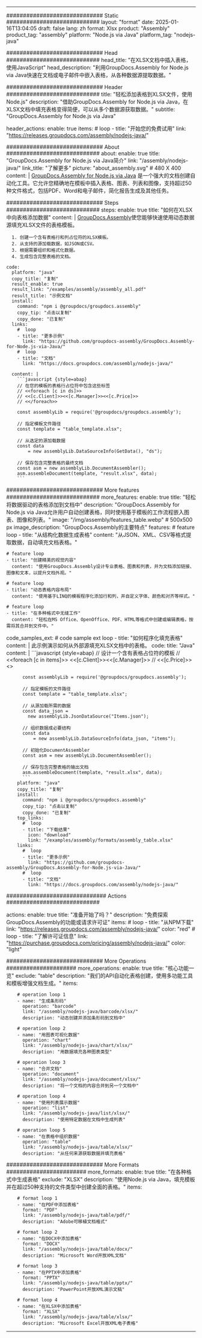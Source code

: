 



---
############################# Static ############################
layout: "format"
date:  2025-01-16T13:04:05
draft: false
lang: zh
format: Xlsx
product: "Assembly"
product_tag: "assembly"
platform: "Node.js via Java"
platform_tag: "nodejs-java"

############################# Head ############################
head_title: "在XLSX文档中插入表格，使用JavaScript"
head_description: "利用GroupDocs.Assembly for Node.js via Java快速在文档或电子邮件中嵌入表格，从各种数据源提取数据。"

############################# Header ############################
title: "轻松添加表格到XLSX文件，使用Node.js" 
description: "借助GroupDocs.Assembly for Node.js via Java，在XLSX文档中填充表格变得简便，可以从多个数据源获取数据。"
subtitle: "GroupDocs.Assembly for Node.js via Java" 

header_actions:
  enable: true
  items:
    #  loop
    - title: "开始您的免费试用"
      link: "https://releases.groupdocs.com/assembly/nodejs-java/"
      
############################# About ############################
about:
    enable: true
    title: "GroupDocs.Assembly for Node.js via Java简介"
    link: "/assembly/nodejs-java/"
    link_title: "了解更多"
    picture: "about_assembly.svg" # 480 X 400
    content: |
       [GroupDocs.Assembly for Node.js via Java](/assembly/nodejs-java/) 是一个强大的文档创建自动化工具。它允许您精确地在模板中插入表格、图表、列表和图像，支持超过50种文件格式，包括PDF、Word和电子邮件，简化报告生成及其他任务。

############################# Steps ############################
steps:
    enable: true
    title: "如何在XLSX中向表格添加数据"
    content: |
      [GroupDocs.Assembly](/assembly/nodejs-java/)使您能够快速使用动态数据源填充XLSX文件的表格模板。
      
      1. 创建一个含有表格行和列占位符的XLSX模板。
      2. 从支持的源加载数据，如JSON或CSV。
      3. 根据需要组织和格式化数据。
      4. 生成包含完整表格的文档。
   
    code:
      platform: "java"
      copy_title: "复制"
      result_enable: true
      result_link: "/examples/assembly/assembly_all.pdf"
      result_title: "示例文档"
      install:
        command: "npm i @groupdocs/groupdocs.assembly"
        copy_tip: "点击以复制"
        copy_done: "已复制"
      links:
        #  loop
        - title: "更多示例"
          link: "https://github.com/groupdocs-assembly/GroupDocs.Assembly-for-Node.js-via-Java/"
        #  loop
        - title: "文档"
          link: "https://docs.groupdocs.com/assembly/nodejs-java/"
          
      content: |
        ```javascript {style=abap}
        // 在您的模板的表格行占位符中包含这些标签
        // <<foreach [c in ds]>>
        // <<[c.Client]>><<[c.Manager]>><<[c.Price]>>
        // <</foreach>>
    
        const assemblyLib = require('@groupdocs/groupdocs.assembly');

        // 指定模板文件路径
        const template = "table_template.xlsx";

        // 从选定的源加载数据
        const data 
            = new assemblyLib.DataSourceInfo(GetData(), "ds");

        // 保存包含完整表格的最终文档
        const asm = new assemblyLib.DocumentAssembler();
        asm.assembleDocument(template, "result.xlsx", data);
        ```           

############################# More features ############################
more_features:
  enable: true
  title: "轻松将数据驱动的表格添加到文档中"
  description: "GroupDocs.Assembly for Node.js via Java允许用户自动创建表格，同时使用基于模板的工作流程嵌入图表、图像和列表。"
  image: "/img/assembly/features_table.webp" # 500x500 px
  image_description: "GroupDocs.Assembly的主要特点"
  features:
    # feature loop
    - title: "从结构化数据生成表格"
      content: "从JSON、XML、CSV等格式提取数据，自动填充文档表格。"

    # feature loop
    - title: "创建精美的视觉内容"
      content: "使用GroupDocs.Assembly设计专业表格、图表和列表，并为文档添加链接、图像和文本，以提升文档外观。"

    # feature loop
    - title: "动态表格内容布局"
      content: "使用基于LINQ的模板程序化添加行和列，并自定义字体、颜色和对齐等样式。"

    # feature loop
    - title: "在多种格式中无缝工作"
      content: "轻松在MS Office、OpenOffice、PDF、HTML等格式中创建或编辑表格，按需将其合并到文件中。"
      
  code_samples_ext:
    # code sample ext loop
    - title: "如何程序化填充表格"
      content: |
        此示例演示如何从外部源填充XLSX文档中的表格。
      code:
        title: "Java"
        content: |
          ```javascript {style=abap}
          // 设计一个含有表格占位符的模板
          // <<foreach [c in items]>> <<[c.Client]>><<[c.Manager]>>
          //  <<[c.Price]>> <</foreach>>
          
          const assemblyLib = require('@groupdocs/groupdocs.assembly');

          // 指定模板的文件路径
          const template = "table_template.xlsx";

          // 从源加载所需的数据
          const data_json = 
            new assemblyLib.JsonDataSource("Items.json");

          // 组织数据成必要结构
          const data 
              = new assemblyLib.DataSourceInfo(data_json, "items");

          // 初始化DocumentAssembler
          const asm = new assemblyLib.DocumentAssembler();

          // 保存包含完整表格的输出文档
          asm.assembleDocument(template, "result.xlsx", data);
          ```
        platform: "java"
        copy_title: "复制"
        install:
          command: "npm i @groupdocs/groupdocs.assembly"
          copy_tip: "点击以复制"
          copy_done: "已复制"
        top_links:
          #  loop
          - title: "下载结果"
            icon: "download"
            link: "/examples/assembly/formats/assembly_table.xlsx"
        links:
          #  loop
          - title: "更多示例"
            link: "https://github.com/groupdocs-assembly/GroupDocs.Assembly-for-Node.js-via-Java/"
          #  loop
          - title: "文档"
            link: "https://docs.groupdocs.com/assembly/nodejs-java/"
            

            


############################## Actions ############################

actions:
  enable: true
  title: "准备开始了吗？"
  description: "免费探索GroupDocs.Assembly的功能或请求许可证"
  items:
    #  loop
    - title: "从NPM下载"
      link: "https://releases.groupdocs.com/assembly/nodejs-java/"
      color: "red"
        #  loop
    - title: "了解许可证信息"
      link: "https://purchase.groupdocs.com/pricing/assembly/nodejs-java/"
      color: "light"


############################# More Operations #####################
more_operations:
    enable: true
    title: "核心功能一览"
    exclude: "table"
    description: "我们的API自动化表格创建，使用多功能工具和模板增强文档生成。"
    items: 
          
        # operation loop 1
        - name: "生成条形码"
          operation: "barcode"
          link: "/assembly/nodejs-java/barcode/xlsx/"
          description: "动态创建并添加条形码到文档中"

        # operation loop 2
        - name: "用图表可视化数据"
          operation: "chart"
          link: "/assembly/nodejs-java/chart/xlsx/"
          description: "用数据填充各种图表类型"

        # operation loop 3
        - name: "合并文档"
          operation: "document"
          link: "/assembly/nodejs-java/document/xlsx/"
          description: "将一个文档的内容合并到另一个文档中"

        # operation loop 4
        - name: "使用列表展示数据"
          operation: "list"
          link: "/assembly/nodejs-java/list/xlsx/"
          description: "使用特定数据在文档中生成列表"

        # operation loop 5
        - name: "在表格中组织数据"
          operation: "table"
          link: "/assembly/nodejs-java/table/xlsx/"
          description: "从任何来源获取数据并填充表格"
         
          
############################# More Formats ########################
more_formats:
    enable: true
    title: "在各种格式中生成表格"
    exclude: "XLSX"
    description: "使用Node.js via Java，填充模板并在超过50种支持的文件类型中创建全面的表格。"
    items: 
          
        # format loop 1
        - name: "在PDF中添加表格"
          format: "PDF"
          link: "/assembly/nodejs-java/table/pdf/"
          description: "Adobe可移植文档格式"
          
        # format loop 2
        - name: "在DOCX中添加表格"
          format: "DOCX"
          link: "/assembly/nodejs-java/table/docx/"
          description: "Microsoft Word开放XML文档"
          
        # format loop 3
        - name: "在PPTX中添加表格"
          format: "PPTX"
          link: "/assembly/nodejs-java/table/pptx/"
          description: "PowerPoint开放XML演示文稿"
          
        # format loop 4
        - name: "在XLSX中添加表格"
          format: "XLSX"
          link: "/assembly/nodejs-java/table/xlsx/"
          description: "Microsoft Excel开放XML电子表格"


          

---